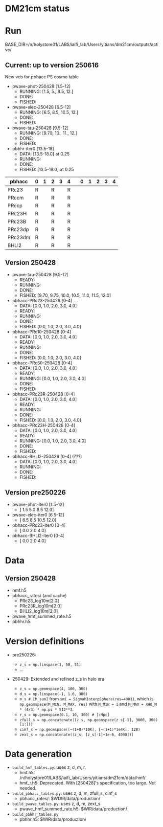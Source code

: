# DM21cm status

# Run
BASE_DIR=/n/holystore01/LABS/iaifi_lab/Users/yitians/dm21cm/outputs/active/

## Current: up to version 250616
New vcb for pbhacc PS cosmo table
- pwave-phot-250428 [1.5-12]
    - RUNNING: [1.5, 5., 8.5, 12.]
    - DONE:
    - FISHED:
- pwave-elec-250428 [6.5-12]
    - RUNNING: [6.5, 8.5, 10.5, 12.]
    - DONE:
    - FISHED:
- pwave-tau-250428 [9.5-12]
    - RUNNING: [9.70, 10., 11., 12.]
    - DONE:
    - FISHED:
- pbhhr-iter0 [13.5-18]
    - DATA: [13.5-18.0] at 0.25
    - RUNNING: 
    - DONE:
    - FISHED: [13.5-18.0] at 0.25

| pbhacc  |  0  |  1  |  2  |  3  |  4  | |  0  |  1  |  2  |  3  |  4  |
|---------|-----|-----|-----|-----|-----|-|-----|-----|-----|-----|-----|
| PRc23   |  R  |     |  R  |     |  R  | |     |     |     |     |     |
| PRccm   |  R  |     |  R  |     |  R  | |     |     |     |     |     |
| PRccp   |  R  |     |  R  |     |  R  | |     |     |     |     |     |
| PRc23H  |  R  |     |  R  |     |  R  | |     |     |     |     |     |
| PRc23B  |  R  |     |  R  |     |  R  | |     |     |     |     |     |
| PRc23dp |  R  |     |  R  |     |  R  | |     |     |     |     |     |
| PRc23dm |  R  |     |  R  |     |  R  | |     |     |     |     |     |
| BHLl2   |  R  |     |  R  |     |  R  | |     |     |     |     |     |



## Version 250428
- pwave-tau-250428 [9.5-12]
    - READY:
    - RUNNING:
    - DONE:
    - FISHED: [9.70, 9.75, 10.0, 10.5, 11.0, 11.5, 12.0]
- pbhacc-PRc23-250428 [0-4]
    - DATA: [0.0, 1.0, 2.0, 3.0, 4.0]
    - READY:
    - RUNNING:
    - DONE:
    - FISHED: [0.0, 1.0, 2.0, 3.0, 4.0]
- pbhacc-PRc10-250428 [0-4]
    - DATA: [0.0, 1.0, 2.0, 3.0, 4.0]
    - READY:
    - RUNNING:
    - DONE:
    - FISHED: [0.0, 1.0, 2.0, 3.0, 4.0]
- pbhacc-PRc50-250428 [0-4]
    - DATA: [0.0, 1.0, 2.0, 3.0, 4.0]
    - READY:
    - RUNNING: [0.0, 1.0, 2.0, 3.0, 4.0]
    - DONE:
    - FISHED:
- pbhacc-PRc23R-250428 [0-4]
    - DATA: [0.0, 1.0, 2.0, 3.0, 4.0]
    - READY:
    - RUNNING:
    - DONE:
    - FISHED: [0.0, 1.0, 2.0, 3.0, 4.0]
- pbhacc-PRc23H-250428 [0-4]
    - DATA: [0.0, 1.0, 2.0, 3.0, 4.0]
    - READY:
    - RUNNING: [0.0, 1.0, 2.0, 3.0, 4.0]
    - DONE:
    - FISHED:
- pbhacc-BHLl2-250428 [0-4] (???)
    - DATA:   [0.0, 1.0, 2.0, 3.0, 4.0]
    - RUNNING:
    - DONE:
    - FISHED:

## Version pre250226
- pwave-phot-iter0 [1.5-12]
    - [ 1.5  5.0  8.5 12.0]
- pwave-elec-iter0 [6.5-12]
    - [ 6.5  8.5 10.5 12.0]
- pbhacc-PRc23-iter0 [0-4]
    - [ 0.0  2.0  4.0]
- pbhacc-BHLl2-iter0 [0-4]
    - [ 0.0  2.0  4.0]

# Data

## Version 250428
- hmf.h5
- pbhacc_rates/ (and cache)
    - PRc23_log10m[2.0]
    - PRc23R_log10m[2.0]
    - BHLl2_log10m[2.0]
- pwave_hmf_summed_rate.h5
- pbhhr.h5

# Version definitions
- pre250226:
    - `z_s = np.linspace(1, 50, 51)`
    - ...

- 250428: Extended and refined z_s in halo era
    - `z_s = np.geomspace(4, 100, 300)`
    - `d_s = np.linspace(-1, 1.6, 300)`
    - `m_s # [M_sun]` from `smi = SigmaMInterpSphere(res=4001)`, which is `np.geomspace(M_MIN, M_MAX, res)` with `M_MIN = 1` and `M_MAX = RHO_M * (4/3) * np.pi * 512**3`.
    - `r_s = np.geomspace(0.1, 10, 300) # [cMpc]`
    - `zfull_s = np.concatenate((z_s, np.geomspace(z_s[-1], 3000, 300)[1:]))`
    - `cinf_s = np.geomspace([~(1+0)*10K], [~(1+1)*1e4K], 128)`
    - `zext_s = np.concatenate((z_s, [z_s[-1]+1e-6, 4000]))`

# Data generation
- `build_hmf_tables.py`: uses z, d, m, r.
    - hmf.h5: /n/holystore01/LABS/iaifi_lab/Users/yitians/dm21cm/data/hmf/
    - hmf_r.h5: Deprecated. With [250428]'s specification, too large. Not needed.
- `build_pbhacc_tables.py`: uses z, d, m, zfull_s, cinf_s
    - pbhacc_rates/: $WDIR/data/production/
- `build_pwave_tables.py`: uses z, d, m, zext_s
    - pwave_hmf_summed_rate.h5: $WIR/data/production/
- `build_pbhhr_tables.py`
    - pbhhr.h5:  $WIR/data/production/